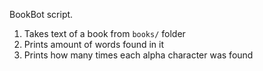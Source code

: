 BookBot script.

1. Takes text of a book from `books/` folder
2. Prints amount of words found in it
3. Prints how many times each alpha character was found